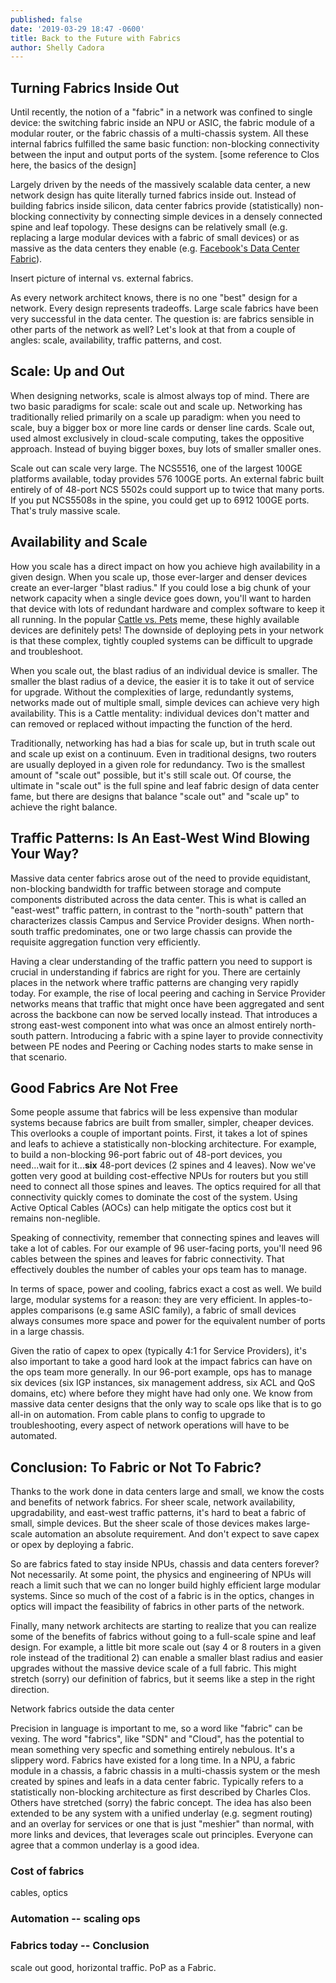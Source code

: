 ```yaml
---
published: false
date: '2019-03-29 18:47 -0600'
title: Back to the Future with Fabrics
author: Shelly Cadora
---
```

## Turning Fabrics Inside Out

Until recently, the notion of a "fabric" in a network was confined to single device: the switching fabric inside an NPU or ASIC, the fabric module of a modular router, or the fabric chassis of a multi-chassis system.  All these internal fabrics fulfilled the same basic function: non-blocking connectivity between the input and output ports of the system. [some reference to Clos here, the basics of the design]

Largely driven by the needs of the massively scalable data center, a new network design has quite literally turned fabrics inside out.  Instead of building fabrics inside silicon, data center fabrics provide (statistically) non-blocking connectivity by connecting simple devices in a densely connected spine and leaf topology.  These designs can be relatively small (e.g. replacing a large modular devices with a fabric of small devices) or as massive as the data centers they enable (e.g. [Facebook's Data Center Fabric](link)).

Insert picture of internal vs. external fabrics.

As every network architect knows, there is no one "best" design for a network.  Every design represents tradeoffs.  Large scale fabrics have been very successful in the data center.  The question is: are fabrics sensible in other parts of the network as well?  Let's look at that from a couple of angles: scale, availability, traffic patterns, and cost.

## Scale: Up and Out

When designing networks, scale is almost always top of mind.  There are two basic paradigms for scale:  scale out and scale up.  Networking has traditionally relied primarily on a scale up paradigm:  when you need to scale, buy a bigger box or more line cards or denser line cards.  Scale out, used almost exclusively in cloud-scale computing, takes the oppositive approach.  Instead of buying bigger boxes, buy lots of smaller smaller ones.

Scale out can scale very large.  The NCS5516, one of the largest 100GE platforms available, today provides 576 100GE ports. An external fabric built entirely of of 48-port NCS 5502s could support up to twice that many ports. If you put NCS5508s in the spine, you could get up to 6912 100GE ports.  That's truly massive scale.  

## Availability and Scale

How you scale has a direct impact on how you achieve high availability in a given design.  When you scale up, those ever-larger and denser devices create an ever-larger "blast radius."  If you could lose a big chunk of your network capacity when a single device goes down, you'll want to harden that device with lots of redundant hardware and complex software to keep it all running.  In the popular [Cattle vs. Pets](http://cloudscaling.com/blog/cloud-computing/the-history-of-pets-vs-cattle/) meme, these highly available devices are definitely pets!  The downside of deploying pets in your network is that these complex, tightly coupled systems can be difficult to upgrade and troubleshoot.    

When you scale out, the blast radius of an individual device is smaller.  The smaller the blast radius of a device, the easier it is to take it out of service for upgrade.  Without the complexities of large, redundantly systems, networks made out of multiple small, simple devices can achieve very high availability.  This is a Cattle mentality:  individual devices don't matter and can removed or replaced without impacting the function of the herd.

Traditionally, networking has had a bias for scale up, but in truth scale out and scale up exist on a continuum.  Even in traditional designs, two routers are usually deployed in a given role for redundancy. Two is the smallest amount of "scale out" possible, but it's still scale out.  Of course, the ultimate in "scale out" is the full spine and leaf fabric design of data center fame, but there are designs that balance "scale out" and "scale up" to achieve the right balance.

## Traffic Patterns: Is An East-West Wind Blowing Your Way?

Massive data center fabrics arose out of the need to provide equidistant, non-blocking bandwidth for traffic between storage and compute components distributed across the data center.  This is what is called an "east-west" traffic pattern, in contrast to the "north-south" pattern that characterizes classis Campus and Service Provider designs.  When north-south traffic predominates, one or two large chassis can provide the requisite aggregation function very efficiently.  

Having a clear understanding of the traffic pattern you need to support is crucial in understanding if fabrics are right for you.  There are certainly places in the network where traffic patterns are changing very rapidly today.  For example, the rise of local peering and caching in Service Provider networks means that traffic that might once have been aggregated and sent across the backbone can now be served locally instead.  That introduces a strong east-west component into what was once an almost entirely north-south pattern.  Introducing a fabric with a spine layer to provide connectivity between PE nodes and Peering or Caching nodes starts to make sense in that scenario.

## Good Fabrics Are Not Free

Some people assume that fabrics will be less expensive than modular systems because fabrics are built from smaller, simpler, cheaper devices.  This overlooks a couple of important points.  First, it takes a lot of spines and leafs to achieve a statistically non-blocking architecture. For example, to build a non-blocking 96-port fabric out of 48-port devices, you need...wait for it...**six** 48-port devices (2 spines and 4 leaves).  Now we've gotten very good at building cost-effective NPUs for routers but you still need to connect all those spines and leaves.  The optics required for all that connectivity quickly comes to dominate the cost of the system.  Using Active Optical Cables (AOCs) can help mitigate the optics cost but it remains non-neglible.  

Speaking of connectivity, remember that connecting spines and leaves will take a lot of cables.  For our example of 96 user-facing ports, you'll need 96 cables between the spines and leaves for fabric connectivity.  That effectively doubles the number of cables your ops team has to manage.

In terms of space, power and cooling, fabrics exact a cost as well.  We build large, modular systems for a reason: they are very efficient.  In apples-to-apples comparisons (e.g same ASIC family), a fabric of small devices always consumes more space and power for the equivalent number of ports in a large chassis.  

Given the ratio of capex to opex (typically 4:1 for Service Providers), it's also important to take a good hard look at the impact fabrics can have on the ops team more generally.  In our 96-port example, ops has to manage six devices (six IGP instances, six management address, six ACL and QoS domains, etc) where before they might have had only one.  We know from massive data center designs that the only way to scale ops like that is to go all-in on automation.  From cable plans to config to upgrade to troubleshooting, every aspect of network operations will have to be automated.  

## Conclusion: To Fabric or Not To Fabric?

Thanks to the work done in data centers large and small, we know the costs and benefits of network fabrics. For sheer scale, network availability, upgradability, and east-west traffic patterns, it's hard to beat a fabric of small, simple devices.  But the sheer scale of those devices makes large-scale automation an absolute requirement.  And don't expect to save capex or opex by deploying a fabric.

So are fabrics fated to stay inside NPUs, chassis and data centers forever?  Not necessarily.  At some point, the physics and engineering of NPUs will reach a limit such that we can no longer build highly efficient large modular systems.  Since so much of the cost of a fabric is in the optics, changes in optics will impact the feasibility of fabrics in other parts of the network.

Finally, many network architects are starting to realize that you can realize some of the benefits of fabrics without going to a full-scale spine and leaf design.  For example, a little bit more scale out (say 4 or 8 routers in a given role instead of the traditional 2) can enable a smaller blast radius and easier upgrades without the massive device scale of a full fabric.  This might stretch (sorry) our definition of fabrics, but it seems like a step in the right direction.



Network fabrics outside the data center





Precision in language is important to me, so a word like "fabric" can be vexing.  The word "fabrics", like "SDN" and "Cloud", has the potential to mean something very specfic and something entirely nebulous.  It's a slippery word.  Fabrics have existed for a long time.  In a NPU, a fabric module in a chassis, a fabric chassis in a multi-chassis system or the mesh created by spines and leafs in a data center fabric.  Typically refers to a statistically non-blocking architecture as first described by Charles Clos.  Others have stretched (sorry) the fabric concept.  The idea has also been extended to be any system with a unified underlay (e.g. segment routing) and an overlay for services or one that is just "meshier" than normal, with more links and devices, that leverages scale out principles.  Everyone can agree that a common underlay is a good idea.



### Cost of fabrics
cables, optics

### Automation -- scaling ops

### Fabrics today  -- Conclusion
scale out good, horizontal traffic.  PoP as a Fabric.

